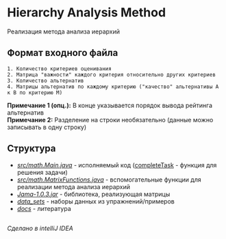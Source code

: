 # Hierarchy Analysis Method
  Реализация метода анализа иерархий


## Формат входного файла
    1. Количество критериев оценивания
    2. Матрица "важности" каждого критерия относительно других критериев
    3. Количество альтернатив
    4. Матрицы альтернатив по каждому критерию ("качество" альтернативы А к В по критерию M)
**Примечание 1 (опц.):** В конце указывается порядок вывода рейтинга альтернатив<br>
**Примечание 2:** Разделение на строки необязательно (данные можно записывать в одну строку)<br>

## Структура

  - [*src/math.Main.java*](https://github.com/ethernet389/Solve-on-Java/blob/main/src/Main.java) - исполняемый код ([completeTask](https://github.com/ethernet389/Solve-on-Java/blob/main/src/Main.java#L54) - функция для решения задачи)<br/>
  - [*src/math.MatrixFunctions.java*](https://github.com/ethernet389/Solve-on-Java/blob/main/src/MatrixFunctions.java) - вспомогательные функции для реализации метода анализа иерархий<br>
  - [*Jama-1.0.3.jar*](https://github.com/ethernet389/Solve-on-Java/blob/main/Jama-1.0.3.jar) - библиотека, реализующая матрицы<br/>
  - [*data_sets*](https://github.com/ethernet389/Solve-on-Java/blob/main/data_sets) - наборы данных из упражнений/примеров<br/>
  - [*docs*](https://github.com/ethernet389/Solve-on-Java/blob/main/docs) - литература<br/>
##
###### Сделано в intelliJ IDEA
